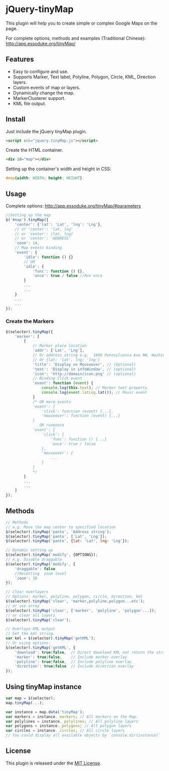 # jQuery-tinyMap

This plugin will help you to create simple or complex Google Maps on the page.


For complete options, methods and examples (Traditional Chinese):  
http://app.essoduke.org/tinyMap/ 

## Features

 * Easy to configure and use.
 * Supports Marker, Text label, Polyline, Polygon, Circle, KML, Direction layers. 
 * Custom events of map or layers.
 * Dynamically change the map. 
 * MarkerClusterer support.
 * KML file output.

## Install

Just include the jQuery tinyMap plugin.
```HTML
<script src="jquery.tinyMap.js"></script>
```

Create the HTML container.
```html
<div id="map"></div>
```

Setting up the container's width and height in CSS:

```css
#map{width: WIDTH; height: HEIGHT}
```


## Usage

Complete options: http://app.essoduke.org/tinyMap/#parameters

```javascript
//Setting up the map
$('#map').tinyMap({
    'center': {'lat': 'Lat', 'lng': 'Lng'},
    // or 'center': 'lat, lng'
    // or 'center': [lat, lng]
    // or 'center': 'ADDRESS'
    'zoom': 14,
    // Map events binding
    'event': {
        'idle': function () {}
        // OR
        'idle': {
            'func': function () {},
            'once': true / false //Run once
        }
        ...
        ...
    }
    ...
    ...
});
```

### Create the Markers

```javascript
$(selector).tinyMap({
    'marker': [
        {
            // Marker place location
            'addr': ['Lat', 'Lng'],
            // Or address string e.g. `1600 Pennsylvania Ave NW, Washington, DC 20500`
            // Or {lat: 'lat', lng: 'lng'}
            'title': 'Display on Mouseover', // (Optional)
            'text': 'Display in infoWindow', // (optional)
            'icon': 'http://domain/icon.png' // (optional)
            // Binding Click event
            'event': function (event) {
                console.log(this.text); // Marker text property.
                console.log(event.latLng.lat()); // Mousr event
            }
            /* OR more events
            'event': {
                'click': function (event) {...},
                'mouseover': function (event) {...}
            }
               OR runeonce
            'event': {
                'click': {
                    'func': function () {...}
                    'once': true / false
                },
                'mouseover': {
                    ...
                }
            }
            */
        }
        ...
        ...
    ]
});
```

## Methods

```javascript
// Methods
// e.g. Move the map center to specified location
$(selector).tinyMap('panto', 'Address string');
$(selector).tinyMap('panto', ['Lat', 'Lng']);
$(selector).tinyMap('panto', {lat: 'Lat', lng: 'Lng'});

// Dynamic setting up
$(selector).tinyMap('modify', {OPTIONS});
// e.g. Disable draggable
$(selector).tinyMap('modify', {
    'draggable': false
    //Resetting  zoom level
    'zoom': 16
});

// Clear overlayers
// Options: marker, polyline, polygon, circle, direction, kml
$(selector).tinyMap('clear', 'marker,polyline,polygon...etc');
// or use array
$(selector).tinyMap('clear', ['marker', 'polyline', 'polygon'...]);
// or clear all layers
$(selector).tinyMap('clear'); 

// Overlays KML output
// Get the kml string.
var kml = $(selector).tinyMap('getKML'); 
// Or using options:
$(selector).tinyMap('getKML', {
    'download': true|false,  // Direct download KML not return the string.
    'marker': true|false,    // Include marker overlay
    'polyline': true|false,  // Include polyline overlay
    'direction': true|false  // Include direction overlay
});
```

## Using tinyMap instance

```javascript
var map = $(selector);
map.tinyMap(...);

var instance = map.data('tinyMap'); 
var markers = instance._markers; // All markers on the Map.
var polylines = instance._polylines; // All polyline layers
var polygons = instance._polygons; // All polygon layers
var circles = instance._circles; // All circle layers
// You could display all available objects by `console.dir(instance)`
```

## License

This plugin is released under the [MIT License](http://opensource.org/licenses/MIT).

